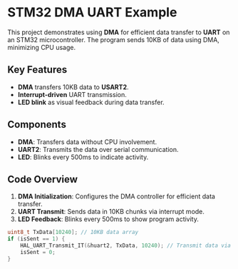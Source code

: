 # STM32 DMA UART Example

This project demonstrates using **DMA** for efficient data transfer to **UART** on an STM32 microcontroller. The program sends 10KB of data using DMA, minimizing CPU usage.

## Key Features
- **DMA** transfers 10KB data to **USART2**.
- **Interrupt-driven** UART transmission.
- **LED blink** as visual feedback during data transfer.

## Components
- **DMA**: Transfers data without CPU involvement.
- **UART2**: Transmits the data over serial communication.
- **LED**: Blinks every 500ms to indicate activity.

## Code Overview
1. **DMA Initialization**: Configures the DMA controller for efficient data transfer.
2. **UART Transmit**: Sends data in 10KB chunks via interrupt mode.
3. **LED Feedback**: Blinks every 500ms to show program activity.

```c
uint8_t TxData[10240]; // 10KB data array
if (isSent == 1) {
    HAL_UART_Transmit_IT(&huart2, TxData, 10240); // Transmit data via DMA
    isSent = 0;
}
